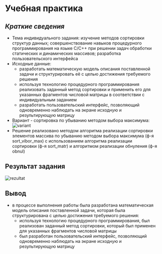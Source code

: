 # **Учебная практика**
## _Краткие сведения_
+ Тема индивидуального задания: изучение методов сортировки структур данных; совершенствование навыков процедурного программирования на языке C/C++ при решении задач обработки статических и динамических массивов; разработка пользовательского интерфейса
+ Исходные данные:
  + разработать математическую модель описания поставленной задачи и структурировать её с целью достижения требуемого решения
  + используя технологию процедурного программирования реализовать заданный метод сортировки и применить его для указанных фрагментов числовой матрицы в соответствии с индивидуальным заданием
  + разработать пользовательский интерфейс, позволяющий одновременно наблюдать на экране исходную и результирующую матрицу
+ Вариант - сортировка по убыванию методом выбора максимума:
![variant](/Hugglet/Uchebnaya-Praktika/blob/main/Variant%20zadaniya.png)
+ Решение реализовано методом алгоритма реализации сортировки элементов массива по убыванию методом выбора максимума (ф-я sort_vibor_max) с использованием алгоритма реализации сортировки (ф-я sort_matr) и алгоритмом реализации обнуления (ф-я obnul)

## **Результат задания**
![rezultat](/Hugglet/Uchebnaya-Praktika/blob/main/Rezultat.png)

## **Вывод**
+ в процессе выполнения работы была разработана математическая модель описания поставленной задачи, которая была структурирована с целью достижения требуемого решения:
  + используя технологию процедурного программирования, был реализован заданный метод сортировки, который был применен для указанных фрагментов числовой матрицы
  + был разработан пользовательский интерфейс, позволяющий одновременно наблюдать на экране исходную и результирующую матрицу
